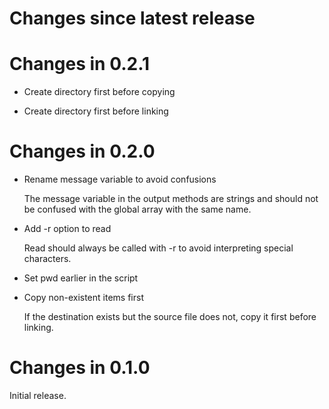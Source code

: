 # Changes since latest release

# Changes in 0.2.1

-   Create directory first before copying

-   Create directory first before linking

# Changes in 0.2.0

-   Rename message variable to avoid confusions

    The message variable in the output methods are strings and should not be
    confused with the global array with the same name.

-   Add -r option to read

    Read should always be called with -r to avoid interpreting special
    characters.

-   Set pwd earlier in the script

-   Copy non-existent items first

    If the destination exists but the source file does not, copy it first
    before linking.

# Changes in 0.1.0

Initial release.
